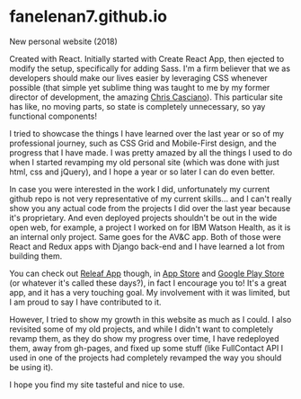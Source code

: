 # fanelenan7.github.io
New personal website (2018)

Created with React. Initially started with Create React App, then ejected to modify the setup, specifically for adding Sass.
I'm a firm believer that we as developers should make our lives easier by leveraging CSS whenever possible (that simple yet sublime thing was taught to me by my former director of development, the amazing [Chris Casciano](https://github.com/placenamehere)). This particular site has like, no moving parts, so state is completely unnecessary, so yay functional components!

I tried to showcase the things I have learned over the last year or so of my professional journey, such as CSS Grid and Mobile-First design, and the progress that I have made. I was pretty amazed by all the things I used to do when I started revamping my old personal site (which was done with just html, css and jQuery), and I hope a year or so later I can do even better.

In case you were interested in the work I did, unfortunately my current github repo is not very representative of my current skills... and I can't really show you any actual code from the projects I did over the last year because it's proprietary. And even deployed projects shouldn't be out in the wide open web, for example, a project I worked on for IBM Watson Health, as it is an internal only project. Same goes for the AV&C app. Both of those were React and Redux apps with Django back-end and I have learned a lot from building them.

You can check out [Releaf App](https://releafapp.com/) though, in [App Store](https://itunes.apple.com/us/app/releaf-thoughtful-approach/id1108402819) and [Google Play Store](https://play.google.com/store/apps/details?id=com.releafapp.releaf) (or whatever it's called these days?), in fact I encourage you to! It's a great app, and it has a very touching goal. My involvement with it was limited, but I am proud to say I have contributed to it.

However, I tried to show my growth in this website as much as I could. I also revisited some of my old projects, and while I didn't want to completely revamp them, as they do show my progress over time, I have redeployed them, away from gh-pages, and fixed up some stuff (like FullContact API I used in one of the projects had completely revamped the way you should be using it).

I hope you find my site tasteful and nice to use.
